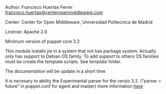 Author: Francisco Huertas Ferrer <francisco.huertas@centeropenmiddleware.com>

Center: Center for Open Middleware, Universidad Politecnica de Madrid

License: Apache 2.0

Minimum version of puppet core 3.2


This module installs jre in a system that not has package system. Actually only has support to Debian OS family. To add support to others OS families must be create the template scripts. See template folder. 


The documentation will be update in a short time


It is necesary to ability the Experimental parser for the versio 3.2. ("parser = future" in puppet.conf for agent and master) more information [here](http://puppetlabs.com/blog/puppet-3-2-introduces-an-experimental-parser-and-new-iteration-features)
